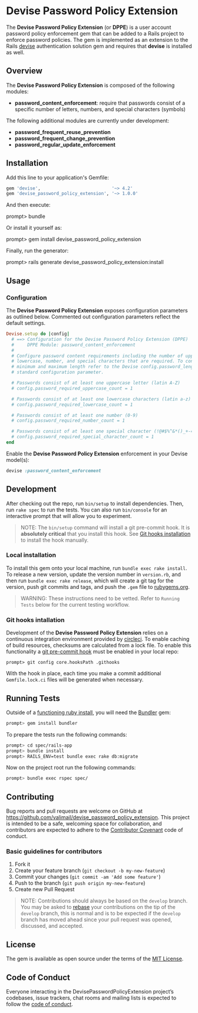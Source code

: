 # Devise Password Policy Extension

The __Devise Password Policy Extension__ (or __DPPE__) is a user account password policy enforcement gem that can be
added to a Rails project to enforce password policies. The gem is implemented as an extension to the Rails
[devise](https://github.com/plataformatec/devise) authentication solution gem and requires that __devise__ is installed
as well.

## Overview

The __Devise Password Policy Extension__ is composed of the following modules:

- __password_content_enforcement__: require that passwords consist of a specific number of letters, numbers, and special 
  characters (symbols)

The following additional modules are currently under development:

- __password_frequent_reuse_prevention__
- __password_frequent_change_prevention__
- __password_regular_update_enforcement__

## Installation

Add this line to your application's Gemfile:

```ruby
gem 'devise',                           '~> 4.2'
gem 'devise_password_policy_extension', '~> 1.0.0'
```

And then execute:

prompt> bundle

Or install it yourself as:

prompt> gem install devise_password_policy_extension

Finally, run the generator:

prompt> rails generate devise_password_policy_extension:install

## Usage

### Configuration

The __Devise Password Policy Extension__ exposes configuration parameters as outlined below. Commented out configuration
parameters reflect the default settings.

```ruby
Devise.setup do |config|
  # ==> Configuration for the Devise Password Policy Extension (DPPE)
  #     DPPE Module: password_content_enforcement
  #
  # Configure password content requirements including the number of uppercase,
  # lowercase, number, and special characters that are required. To configure the
  # minimum and maximum length refer to the Devise config.password_length
  # standard configuration parameter.

  # Passwords consist of at least one uppercase letter (latin A-Z)
  # config.password_required_uppercase_count = 1

  # Passwords consist of at least one lowercase characters (latin a-z)
  # config.password_required_lowercase_count = 1

  # Passwords consist of at least one number (0-9)
  # config.password_required_number_count = 1

  # Passwords consist of at least one special character (!@#$%^&*()_+-=[]{}|')
  # config.password_required_special_character_count = 1
end
```

Enable the __Devise Password Policy Extension__ enforcement in your Devise model(s):

```ruby
devise :password_content_enforcement
```

## Development

After checking out the repo, run `bin/setup` to install dependencies. Then, run `rake spec` to run the tests. You can
also run `bin/console` for an interactive prompt that will allow you to experiment.

>NOTE: The `bin/setup` command will install a git pre-commit hook. It is __absolutely critical__ that you install this
hook. See [Git hooks installation](#git-hooks) to install the hook manually.

### Local installation

To install this gem onto your local machine, run `bundle exec rake install`. To release a new version, update the
version number in `version.rb`, and then run `bundle exec rake release`, which will create a git tag for the version,
push git commits and tags, and push the `.gem` file to [rubygems.org](https://rubygems.org).

>WARNING: These instructions need to be vetted. Refer to `Running Tests` below for the current testing workflow.

<a name="git-hooks"></a>

### Git hooks intallation

Development of the __Devise Password Policy Extension__ relies on a continuous integration environment provided by
[circleci](https://circleci.com/). To enable caching of build resources, checksums are calculated from a lock file. To
enable this functionality a [git pre-commit hook](https://git-scm.com/docs/githooks) must be enabled in your local repo:

```shell
prompt> git config core.hooksPath .githooks
```

With the hook in place, each time you make a commit additional `Gemfile.lock.ci` files will be generated when necessary.

## Running Tests

Outside of a [functioning ruby install](https://rvm.io/), you will need the [Bundler](https://github.com/bundler/bundler/)
gem:

```bash
prompt> gem install bundler
```

To prepare the tests run the following commands:

```bash
prompt> cd spec/rails-app
prompt> bundle install
prompt> RAILS_ENV=test bundle exec rake db:migrate
```

Now on the project root run the following commands:

```bash
prompt> bundle exec rspec spec/
```

## Contributing

Bug reports and pull requests are welcome on GitHub at https://github.com/valimail/devise_password_policy_extension.
This project is intended to be a safe, welcoming space for collaboration, and contributors are expected to adhere to the
[Contributor Covenant](http://contributor-covenant.org) code of conduct.

### Basic guidelines for contributors

1. Fork it
2. Create your feature branch (`git checkout -b my-new-feature`)
3. Commit your changes (`git commit -am 'Add some feature'`)
4. Push to the branch (`git push origin my-new-feature`)
5. Create new Pull Request

>NOTE: Contributions should always be based on the `develop` branch. You may be asked to [rebase](https://git-scm.com/docs/git-rebase)
your contributions on the tip of the `develop` branch, this is normal and is to be expected if the `develop` branch has
moved ahead since your pull request was opened, discussed, and accepted.

## License

The gem is available as open source under the terms of the [MIT License](https://opensource.org/licenses/MIT).

## Code of Conduct

Everyone interacting in the DevisePasswordPolicyExtension project’s codebases, issue trackers, chat rooms and mailing
lists is expected to follow the [code of conduct](https://github.com/[USERNAME]/devise_password_policy_extension/blob/master/CODE_OF_CONDUCT.md).

